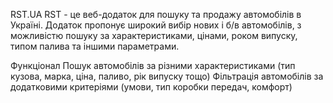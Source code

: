 RST.UA
RST - це веб-додаток для пошуку та продажу автомобілів в Україні. Додаток пропонує широкий вибір нових і б/в автомобілів, з можливістю пошуку за характеристиками, цінами, роком випуску, типом палива та іншими параметрами.

Функціонал
Пошук автомобілів за різними характеристиками (тип кузова, марка, ціна, паливо, рік випуску тощо)
Фільтрація автомобілів за додатковими критеріями (умови, тип коробки передач, комфорт)
